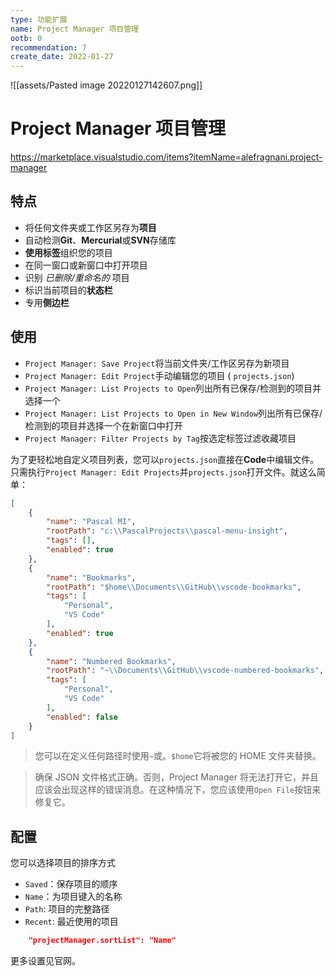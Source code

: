 ```yaml
---
type: 功能扩展
name: Project Manager 项目管理
ootb: 0
recommendation: 7
create_date: 2022-01-27
---
```


![[assets/Pasted image 20220127142607.png]]

# Project Manager 项目管理

https://marketplace.visualstudio.com/items?itemName=alefragnani.project-manager

## 特点

-   将任何文件夹或工作区另存为**项目**
-   自动检测**Git**、**Mercurial**或**SVN**存储库
-   **使用标签**组织您的项目
-   在同一窗口或新窗口中打开项目
-   识别 _已删除/重命名的_ 项目
-   标识当前项目的**状态栏**
-   专用**侧边栏**

## 使用

-   `Project Manager: Save Project`将当前文件夹/工作区另存为新项目
-   `Project Manager: Edit Project`手动编辑您的项目 ( `projects.json`)
-   `Project Manager: List Projects to Open`列出所有已保存/检测到的项目并选择一个
-   `Project Manager: List Projects to Open in New Window`列出所有已保存/检测到的项目并选择一个在新窗口中打开
-   `Project Manager: Filter Projects by Tag`按选定标签过滤收藏项目

为了更轻松地自定义项目列表，您可以`projects.json`直接在**Code**中编辑文件。只需执行`Project Manager: Edit Projects`并`projects.json`打开文件。就这么简单：

```json
[
    {
        "name": "Pascal MI",
        "rootPath": "c:\\PascalProjects\\pascal-menu-insight",
        "tags": [],
        "enabled": true
    },
    {
        "name": "Bookmarks",
        "rootPath": "$home\\Documents\\GitHub\\vscode-bookmarks",
        "tags": [
            "Personal",
            "VS Code"
        ],
        "enabled": true
    },
    {
        "name": "Numbered Bookmarks",
        "rootPath": "~\\Documents\\GitHub\\vscode-numbered-bookmarks",
        "tags": [
            "Personal",
            "VS Code"
        ],
        "enabled": false
    }
]
```

> 您可以在定义任何路径时使用`~`或。`$home`它将被您的 HOME 文件夹替换。

> 确保 JSON 文件格式正确。否则，Project Manager 将无法打开它，并且应该会出现这样的错误消息。在这种情况下，您应该使用`Open File`按钮来修复它。


## 配置

您可以选择项目的排序方式

-   `Saved`：保存项目的顺序
-   `Name`：为项目键入的名称
-   `Path`: 项目的完整路径
-   `Recent`: 最近使用的项目

```json
    "projectManager.sortList": "Name"
```

更多设置见官网。